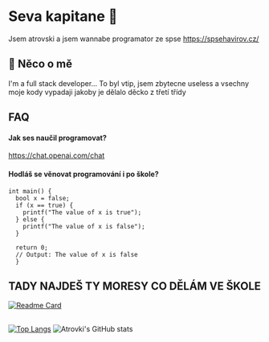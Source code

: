# Seva kapitane 🫡
Jsem atrovski a jsem wannabe programator ze spse
https://spsehavirov.cz/

## 🚀 Něco o mě
I'm a full stack developer... To byl vtip, jsem zbytecne useless a vsechny moje kody vypadaji jakoby je dělalo děcko z třetí třídy


## FAQ

#### Jak ses naučil programovat?

https://chat.openai.com/chat

#### Hodláš se věnovat programování i po škole?
```
int main() {
  bool x = false; 
  if (x == true) {   
    printf("The value of x is true");
  } else {
    printf("The value of x is false");
  }

  return 0;
  // Output: The value of x is false
  }
 ```
 
## TADY NAJDEŠ TY MORESY CO DĚLÁM VE ŠKOLE
[![Readme Card](https://github-readme-stats.vercel.app/api/pin/?username=atrovski&repo=spse_klasa&theme=dark)](https://github.com/anuraghazra/github-readme-stats)
##

[![Top Langs](https://github-readme-stats.vercel.app/api/top-langs/?username=atrovski&hide=html&layout=compact&theme=dark)](https://github.com/atrovski/github-readme-stats)
![Atrovki's GitHub stats](https://github-readme-stats.vercel.app/api?username=atrovski&show_icons=true&theme=dark&hide=contribs)




